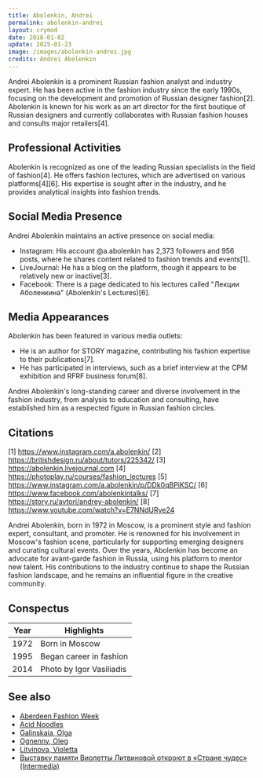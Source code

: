 ```yaml
---
title: Abolenkin, Andrei
permalink: abolenkin-andrei
layout: crymod
date: 2018-01-02
update: 2025-01-23
image: /images/abolenkin-andrei.jpg
credits: Andrei Abolenkin
---
```


Andrei Abolenkin is a prominent Russian fashion analyst and industry expert. He has been active in the fashion industry since the early 1990s, focusing on the development and promotion of Russian designer fashion[2]. Abolenkin is known for his work as an art director for the first boutique of Russian designers and currently collaborates with Russian fashion houses and consults major retailers[4].

## Professional Activities

Abolenkin is recognized as one of the leading Russian specialists in the field of fashion[4]. He offers fashion lectures, which are advertised on various platforms[4][6]. His expertise is sought after in the industry, and he provides analytical insights into fashion trends.

## Social Media Presence

Andrei Abolenkin maintains an active presence on social media:

- Instagram: His account @a.abolenkin has 2,373 followers and 956 posts, where he shares content related to fashion trends and events[1].
- LiveJournal: He has a blog on the platform, though it appears to be relatively new or inactive[3].
- Facebook: There is a page dedicated to his lectures called "Лекции Аболенкина" (Abolenkin's Lectures)[6].

## Media Appearances

Abolenkin has been featured in various media outlets:

- He is an author for STORY magazine, contributing his fashion expertise to their publications[7].
- He has participated in interviews, such as a brief interview at the CPM exhibition and RFRF business forum[8].

Andrei Abolenkin's long-standing career and diverse involvement in the fashion industry, from analysis to education and consulting, have established him as a respected figure in Russian fashion circles.

## Citations

[1] https://www.instagram.com/a.abolenkin/
[2] https://britishdesign.ru/about/tutors/225342/
[3] https://abolenkin.livejournal.com
[4] https://photoplay.ru/courses/fashion_lectures
[5] https://www.instagram.com/a.abolenkin/p/DDk0qBPiKSC/
[6] https://www.facebook.com/abolenkintalks/
[7] https://story.ru/avtori/andrey-abolenkin/
[8] https://www.youtube.com/watch?v=E7NNdURye24

Andrei Abolenkin, born in 1972 in Moscow, is a prominent style and fashion expert, consultant, and promoter. He is renowned for his involvement in Moscow's fashion scene, particularly for supporting emerging designers and curating cultural events. Over the years, Abolenkin has become an advocate for avant-garde fashion in Russia, using his platform to mentor new talent. His contributions to the industry continue to shape the Russian fashion landscape, and he remains an influential figure in the creative community.


## Conspectus

| Year | Highlights                     |
|------|--------------------------------|
| 1972 | Born in Moscow                 |
| 1995 | Began career in fashion        |
| 2014 | Photo by Igor Vasiliadis       |

## See also

+ [Aberdeen Fashion Week](aberdeen-fashion-week)
+ [Acid Noodles](acid-noodles)
+ [Galinskaia, Olga](galinskaia-olga)
+ [Ognenny, Oleg](ognenny-oleg)
+ [Litvinova, Violetta](litvinova-violetta)
+ [Выставку памяти Виолетты Литвиновой откроют в «Стране чудес» (Intermedia)](http://www.intermedia.ru/news/286753)
